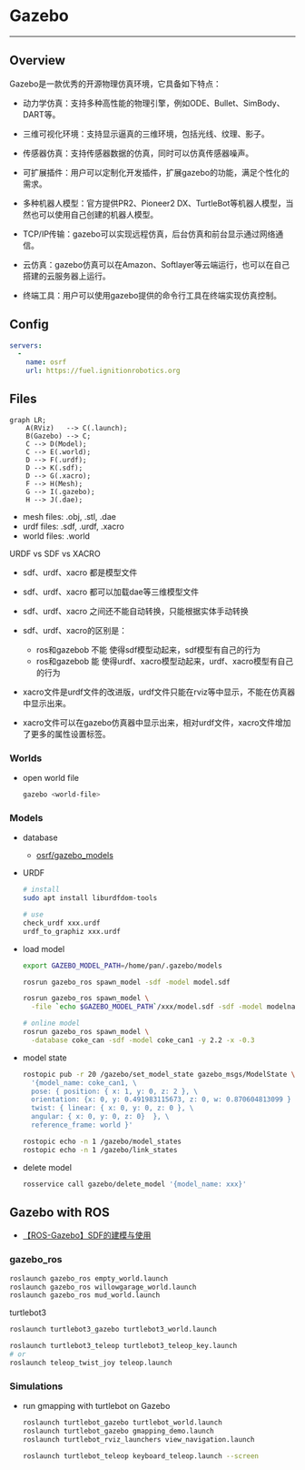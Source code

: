 # Gazebo

---

## Overview

Gazebo是一款优秀的开源物理仿真环境，它具备如下特点：

* 动力学仿真：支持多种高性能的物理引擎，例如ODE、Bullet、SimBody、DART等。

* 三维可视化环境：支持显示逼真的三维环境，包括光线、纹理、影子。

* 传感器仿真：支持传感器数据的仿真，同时可以仿真传感器噪声。

* 可扩展插件：用户可以定制化开发插件，扩展gazebo的功能，满足个性化的需求。

* 多种机器人模型：官方提供PR2、Pioneer2 DX、TurtleBot等机器人模型，当然也可以使用自己创建的机器人模型。

* TCP/IP传输：gazebo可以实现远程仿真，后台仿真和前台显示通过网络通信。

* 云仿真：gazebo仿真可以在Amazon、Softlayer等云端运行，也可以在自己搭建的云服务器上运行。

* 终端工具：用户可以使用gazebo提供的命令行工具在终端实现仿真控制。


## Config

```yaml title="~/.ignition/fuel/config.yaml"
servers:
  -
    name: osrf
    url: https://fuel.ignitionrobotics.org
```

## Files

```mermaid
graph LR;
    A(RViz)   --> C(.launch);
    B(Gazebo) --> C;
    C --> D(Model);
    C --> E(.world);
    D --> F(.urdf);
    D --> K(.sdf);
    D --> G(.xacro);
    F --> H(Mesh);
    G --> I(.gazebo);
    H --> J(.dae);
```

* mesh files: .obj, .stl, .dae
* urdf files: .sdf, .urdf, .xacro
* world files: .world

URDF vs SDF vs XACRO

- sdf、urdf、xacro 都是模型文件
- sdf、urdf、xacro 都可以加载dae等三维模型文件
- sdf、urdf、xacro 之间还不能自动转换，只能根据实体手动转换

- sdf、urdf、xacro的区别是：
    - ros和gazebob 不能 使得sdf模型动起来，sdf模型有自己的行为
    - ros和gazebob 能 使得urdf、xacro模型动起来，urdf、xacro模型有自己的行为

- xacro文件是urdf文件的改进版，urdf文件只能在rviz等中显示，不能在仿真器中显示出来。
- xacro文件可以在gazebo仿真器中显示出来，相对urdf文件，xacro文件增加了更多的属性设置标签。


### Worlds

* open world file
  ```sh
  gazebo <world-file>
  ```

### Models

* database
  - [osrf/gazebo_models](https://github.com/osrf/gazebo_models)

* URDF
  ```sh
  # install
  sudo apt install liburdfdom-tools

  # use
  check_urdf xxx.urdf
  urdf_to_graphiz xxx.urdf
  ```

* load model
  ```sh
  export GAZEBO_MODEL_PATH=/home/pan/.gazebo/models
  
  rosrun gazebo_ros spawn_model -sdf -model model.sdf
  
  rosrun gazebo_ros spawn_model \
    -file `echo $GAZEBO_MODEL_PATH`/xxx/model.sdf -sdf -model modelname
  
  # online model
  rosrun gazebo_ros spawn_model \
    -database coke_can -sdf -model coke_can1 -y 2.2 -x -0.3
  ```

* model state
  ```sh
  rostopic pub -r 20 /gazebo/set_model_state gazebo_msgs/ModelState \
    '{model_name: coke_can1, \
    pose: { position: { x: 1, y: 0, z: 2 }, \
    orientation: {x: 0, y: 0.491983115673, z: 0, w: 0.870604813099 } }, 
    twist: { linear: { x: 0, y: 0, z: 0 }, \
    angular: { x: 0, y: 0, z: 0}  }, \
    reference_frame: world }'

  rostopic echo -n 1 /gazebo/model_states
  rostopic echo -n 1 /gazebo/link_states
  ```

* delete model
  ```sh
  rosservice call gazebo/delete_model '{model_name: xxx}'
  ```


## Gazebo with ROS

* [【ROS-Gazebo】SDF的建模与使用](https://zhuanlan.zhihu.com/p/129660662)

### gazebo_ros

```sh
roslaunch gazebo_ros empty_world.launch
roslaunch gazebo_ros willowgarage_world.launch
roslaunch gazebo_ros mud_world.launch
```

turtlebot3

```sh
roslaunch turtlebot3_gazebo turtlebot3_world.launch

roslaunch turtlebot3_teleop turtlebot3_teleop_key.launch
# or
roslaunch teleop_twist_joy teleop.launch
```

### Simulations

* run gmapping with turtlebot on Gazebo
  ```sh
  roslaunch turtlebot_gazebo turtlebot_world.launch
  roslaunch turtlebot_gazebo gmapping_demo.launch
  roslaunch turtlebot_rviz_launchers view_navigation.launch

  roslaunch turtlebot_teleop keyboard_teleop.launch --screen
  ```
